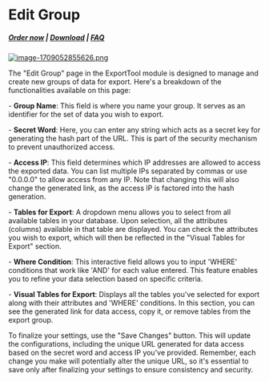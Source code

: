 # Edit Group

#####  [Order now](https://puqcloud.com/whmcs-addon-puq-customization.php) | [Download](https://download.puqcloud.com/WHMCS/addons/PUQ-Customization/) | [FAQ](https://faq.puqcloud.com/)

[![image-1709052855626.png](https://doc.puq.info/uploads/images/gallery/2024-02/scaled-1680-/image-1709052855626.png)](https://doc.puq.info/uploads/images/gallery/2024-02/image-1709052855626.png)

The "Edit Group" page in the ExportTool module is designed to manage and create new groups of data for export. Here's a breakdown of the functionalities available on this page:

\- **Group Name**: This field is where you name your group. It serves as an identifier for the set of data you wish to export.

\- **Secret Word**: Here, you can enter any string which acts as a secret key for generating the hash part of the URL. This is part of the security mechanism to prevent unauthorized access.

\- **Access IP**: This field determines which IP addresses are allowed to access the exported data. You can list multiple IPs separated by commas or use "0.0.0.0" to allow access from any IP. Note that changing this will also change the generated link, as the access IP is factored into the hash generation.

\- **Tables for Export**: A dropdown menu allows you to select from all available tables in your database. Upon selection, all the attributes (columns) available in that table are displayed. You can check the attributes you wish to export, which will then be reflected in the "Visual Tables for Export" section.

\- **Where Condition**: This interactive field allows you to input 'WHERE' conditions that work like 'AND' for each value entered. This feature enables you to refine your data selection based on specific criteria.

\- **Visual Tables for Export**: Displays all the tables you've selected for export along with their attributes and 'WHERE' conditions. In this section, you can see the generated link for data access, copy it, or remove tables from the export group.

To finalize your settings, use the "Save Changes" button. This will update the configurations, including the unique URL generated for data access based on the secret word and access IP you've provided. Remember, each change you make will potentially alter the unique URL, so it's essential to save only after finalizing your settings to ensure consistency and security.